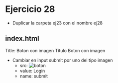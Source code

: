 # Ejercicio 28

* Duplicar la carpeta ej23 con el nombre ej28

## index.html
Title:
Boton con imagen
Título
Boton con imagen
* Cambiar en input submit por uno del tipo imagen
  * src: ![boton]( https://raw.githubusercontent.com/mdn/learning-area/master/html/forms/image-type-example/login.png)
  * value: Login
  * name: submit